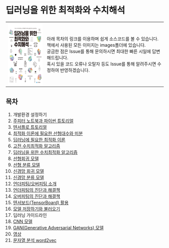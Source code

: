 # 딥러닝을 위한 최적화와 수치해석

<table>
<tr>
    <td><img align="top" src="./images/book_cover.jpg" height="200"></td>
    <td>아래 목차의 링크를 이용하며 쉽게 소스코드를 볼 수 있습니다. 
      <br>책에서 사용된 모든 이미지는 images폴더에 있습니다.
      <br>궁금한 점은 Issue를 통해 문의하시면 최대한 빠른 시일에 답변해드립니다.
      <br>혹시 있을 코드 오류나 오탈자 등도 Issue를 통해 알려주시면 수정하여 반영하겠습니다.
  </td>
</tr>
</table>

## 목차
1. 개발환경 설정하기
1. [주피터 노트북과 파이썬 튜토리얼](https://github.com/DNRY/dlopt/blob/master/notebooks/CH02.ipynb)
1. [텐서플로 튜토리얼](https://github.com/DNRY/dlopt/blob/master/notebooks/CH03.ipynb)
1. [최적화 이론에 필요한 선형대수와 미분](https://github.com/DNRY/dlopt/blob/master/notebooks/CH04.ipynb)
1. [딥러닝에 필요한 최적화 이론](https://github.com/DNRY/dlopt/blob/master/notebooks/CH05.ipynb)
1. [고전 수치최적화 알고리즘](https://github.com/DNRY/dlopt/blob/master/notebooks/CH06.ipynb)
1. [딥러닝을 위한 수치최적화 알고리즘](https://github.com/DNRY/dlopt/blob/master/notebooks/CH07.ipynb)
1. [선형회귀 모델](https://github.com/DNRY/dlopt/blob/master/notebooks/CH08.ipynb)
1. [선형 분류 모델](https://github.com/DNRY/dlopt/blob/master/notebooks/CH09.ipynb)
1. [신경망 회귀 모델](https://github.com/DNRY/dlopt/blob/master/notebooks/CH10.ipynb)
1. [신경망 분류 모델](https://github.com/DNRY/dlopt/blob/master/notebooks/CH11.ipynb)
1. [언더피팅/오버피팅 소개](https://github.com/DNRY/dlopt/blob/master/notebooks/CH12.ipynb)
1. [언더피팅의 진단과 해결책](https://github.com/DNRY/dlopt/blob/master/notebooks/CH13.ipynb)
1. [오버피팅의 진단과 해결책](https://github.com/DNRY/dlopt/blob/master/notebooks/CH14.ipynb)
1. [텐서보드(TensorBoard) 활용](https://github.com/DNRY/dlopt/blob/master/notebooks/CH15.ipynb)
1. [모델 저장하기와 불러오기](https://github.com/DNRY/dlopt/blob/master/notebooks/CH16.ipynb)
1. 딥러닝 가이드라인
1. [CNN 모델](https://github.com/DNRY/dlopt/blob/master/notebooks/CH18.ipynb)
1. [GAN(Generative Adversarial Networks) 모델](https://github.com/DNRY/dlopt/blob/master/notebooks/CH19.ipynb)
1. [영상](https://github.com/DNRY/dlopt/blob/master/notebooks/CH20.ipynb)
1. [문자열 분석 word2vec](https://github.com/DNRY/dlopt/blob/master/notebooks/CH21.ipynb)
